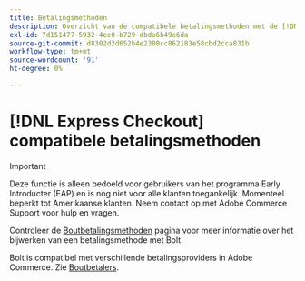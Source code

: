 ```yaml
---
title: Betalingsmethoden
description: Overzicht van de compatibele betalingsmethoden met de [!DNL Express Checkout] voor Adobe Commerce-extensie.
exl-id: 7d151477-5932-4ec0-b729-dbda6b49e6da
source-git-commit: d8302d2d652b4e2380cc862183e58cbd2cca831b
workflow-type: tm+mt
source-wordcount: '91'
ht-degree: 0%

---
```


# [!DNL Express Checkout] compatibele betalingsmethoden

>[!IMPORTANT]
>
> Deze functie is alleen bedoeld voor gebruikers van het programma Early Introducter (EAP) en is nog niet voor alle klanten toegankelijk. Momenteel beperkt tot Amerikaanse klanten. Neem contact op met Adobe Commerce Support voor hulp en vragen.

Controleer de [Boutbetalingsmethoden](https://help.bolt.com/shoppers/guides/checkout/update-payment-method) pagina voor meer informatie over het bijwerken van een betalingsmethode met Bolt.

Bolt is compatibel met verschillende betalingsproviders in Adobe Commerce. Zie [Boutbetalers](https://help.bolt.com/merchants/guides/merchant-setup/checkout/processor-guides/).
